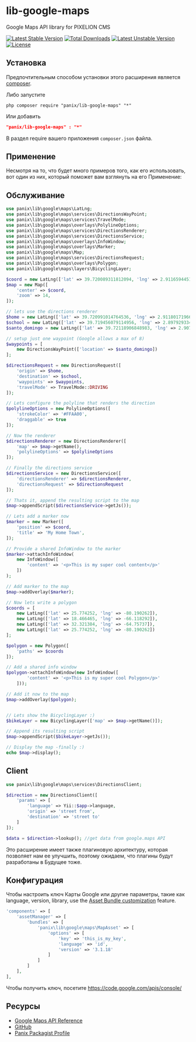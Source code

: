 lib-google-maps
========================

Google Maps API library for PIXELION CMS

[![Latest Stable Version](https://poser.pugx.org/panix/lib-google-maps/v/stable.svg)](https://packagist.org/packages/panix/lib-google-maps) [![Total Downloads](https://poser.pugx.org/panix/lib-google-maps/downloads.svg)](https://packagist.org/packages/panix/lib-google-maps) [![Latest Unstable Version](https://poser.pugx.org/panix/lib-google-maps/v/unstable.svg)](https://packagist.org/packages/panix/lib-google-maps) [![License](https://poser.pugx.org/panix/lib-google-maps/license.svg)](https://packagist.org/packages/panix/lib-google-maps)

## Установка

Предпочтительным способом установки этого расширения является [composer](http://getcomposer.org/download/).

Либо запустите

```
php composer require "panix/lib-google-maps" "*"
```
Или добавить

```json
"panix/lib-google-maps" : "*"
```

В раздел require вашего приложения `composer.json` файла.

## Применение

Несмотря на то, что будет много примеров того, как его использовать, вот один из них, который поможет вам взглянуть на его
Применение:

## Обслуживание
```php
use panix\lib\google\maps\LatLng;
use panix\lib\google\maps\services\DirectionsWayPoint;
use panix\lib\google\maps\services\TravelMode;
use panix\lib\google\maps\overlays\PolylineOptions;
use panix\lib\google\maps\services\DirectionsRenderer;
use panix\lib\google\maps\services\DirectionsService;
use panix\lib\google\maps\overlays\InfoWindow;
use panix\lib\google\maps\overlays\Marker;
use panix\lib\google\maps\Map;
use panix\lib\google\maps\services\DirectionsRequest;
use panix\lib\google\maps\overlays\Polygon;
use panix\lib\google\maps\layers\BicyclingLayer;

$coord = new LatLng(['lat' => 39.720089311812094, 'lng' => 2.91165944519042]);
$map = new Map([
    'center' => $coord,
    'zoom' => 14,
]);

// lets use the directions renderer
$home = new LatLng(['lat' => 39.720991014764536, 'lng' => 2.911801719665541]);
$school = new LatLng(['lat' => 39.719456079114956, 'lng' => 2.8979293346405166]);
$santo_domingo = new LatLng(['lat' => 39.72118906848983, 'lng' => 2.907628202438368]);

// setup just one waypoint (Google allows a max of 8)
$waypoints = [
    new DirectionsWayPoint(['location' => $santo_domingo])
];

$directionsRequest = new DirectionsRequest([
    'origin' => $home,
    'destination' => $school,
    'waypoints' => $waypoints,
    'travelMode' => TravelMode::DRIVING
]);

// Lets configure the polyline that renders the direction
$polylineOptions = new PolylineOptions([
    'strokeColor' => '#FFAA00',
    'draggable' => true
]);

// Now the renderer
$directionsRenderer = new DirectionsRenderer([
    'map' => $map->getName(),
    'polylineOptions' => $polylineOptions
]);

// Finally the directions service
$directionsService = new DirectionsService([
    'directionsRenderer' => $directionsRenderer,
    'directionsRequest' => $directionsRequest
]);

// Thats it, append the resulting script to the map
$map->appendScript($directionsService->getJs());

// Lets add a marker now
$marker = new Marker([
    'position' => $coord,
    'title' => 'My Home Town',
]);

// Provide a shared InfoWindow to the marker
$marker->attachInfoWindow(
    new InfoWindow([
        'content' => '<p>This is my super cool content</p>'
    ])
);

// Add marker to the map
$map->addOverlay($marker);

// Now lets write a polygon
$coords = [
    new LatLng(['lat' => 25.774252, 'lng' => -80.190262]),
    new LatLng(['lat' => 18.466465, 'lng' => -66.118292]),
    new LatLng(['lat' => 32.321384, 'lng' => -64.75737]),
    new LatLng(['lat' => 25.774252, 'lng' => -80.190262])
];

$polygon = new Polygon([
    'paths' => $coords
]);

// Add a shared info window
$polygon->attachInfoWindow(new InfoWindow([
        'content' => '<p>This is my super cool Polygon</p>'
    ]));

// Add it now to the map
$map->addOverlay($polygon);


// Lets show the BicyclingLayer :)
$bikeLayer = new BicyclingLayer(['map' => $map->getName()]);

// Append its resulting script
$map->appendScript($bikeLayer->getJs());

// Display the map -finally :)
echo $map->display();
```

## Client
```php
use panix\lib\google\maps\services\DirectionsClient;

$direction = new DirectionsClient([
    'params' => [
        'language' => Yii::$app->language,
        'origin' => 'street from',
        'destination' => 'street to'
    ]
]);

$data = $direction->lookup(); //get data from google.maps API
```

Это расширение имеет также плагиновую архитектуру, которая позволяет нам ее улучшить, поэтому ожидаем, что плагины будут разработаны в
Будущее тоже.

## Конфигурация

Чтобы настроить ключ Карты Google или другие параметры, такие как language, version, library, use the [Asset Bundle customization](http://www.yiiframework.com/doc-2.0/guide-structure-assets.html#customizing-asset-bundles) feature.

```php
'components' => [
    'assetManager' => [
        'bundles' => [
            'panix\lib\google\maps\MapAsset' => [
                'options' => [
                    'key' => 'this_is_my_key',
                    'language' => 'id',
                    'version' => '3.1.18'
                ]
            ]
        ]
    ],
],
```

Чтобы получить ключ, посетите https://code.google.com/apis/console/

## Ресурсы

 * [Google Maps API Reference](https://developers.google.com/maps/documentation/)
 * [GitHub](https://github.com/andrtechno/lib-google-maps)
 * [Panix Packagist Profile](https://packagist.org/packages/panix/)

